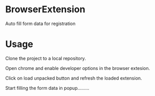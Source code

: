 # BrowserExtension

Auto fill form data for registration

# Usage

Clone the project to a local repository.

Open chrome and enable developer options in the browser extesion.

Click on load unpacked button and refresh the loaded extension.

Start filling the form data in popup.........
